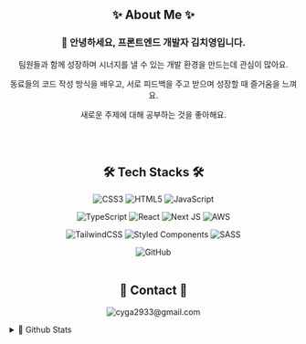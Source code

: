 <div align="center">
  
## ✨ About Me ✨
  
### 👋 안녕하세요, 프론트엔드 개발자 김치영입니다.  

팀원들과 함께 성장하며 시너지를 낼 수 있는 개발 환경을 만드는데 관심이 많아요.

동료들의 코드 작성 방식을 배우고, 서로 피드백을 주고 받으며 성장할 때 즐거움을 느껴요.

새로운 주제에 대해 공부하는 것을 좋아해요.


<br></br>

## 🛠 Tech Stacks 🛠

![CSS3](https://img.shields.io/badge/css3-%231572B6.svg?style=for-the-badge&logo=css3&logoColor=white)
![HTML5](https://img.shields.io/badge/html5-%23E34F26.svg?style=for-the-badge&logo=html5&logoColor=white)
![JavaScript](https://img.shields.io/badge/javascript-%23323330.svg?style=for-the-badge&logo=javascript&logoColor=%23F7DF1E)

![TypeScript](https://img.shields.io/badge/typescript-%23007ACC.svg?style=for-the-badge&logo=typescript&logoColor=white)
![React](https://img.shields.io/badge/react-%2320232a.svg?style=for-the-badge&logo=react&logoColor=%2361DAFB)
![Next JS](https://img.shields.io/badge/Next-black?style=for-the-badge&logo=next.js&logoColor=white)
![AWS](https://img.shields.io/badge/AWS-%23FF9900.svg?style=for-the-badge&logo=amazon-aws&logoColor=white)

![TailwindCSS](https://img.shields.io/badge/tailwindcss-%2338B2AC.svg?style=for-the-badge&logo=tailwind-css&logoColor=white)
![Styled Components](https://img.shields.io/badge/styled--components-DB7093?style=for-the-badge&logo=styled-components&logoColor=white)
![SASS](https://img.shields.io/badge/SASS-hotpink.svg?style=for-the-badge&logo=SASS&logoColor=white)

![GitHub](https://img.shields.io/badge/github-%23121011.svg?style=for-the-badge&logo=github&logoColor=white)
<br></br>

## 💬 Contact 💬
![cyga2933@gmail.com](https://img.shields.io/badge/cyga2933@gmail.com-D14836?style=for-the-badge&logo=gmail&logoColor=white)

<!--
**Chiman2937/Chiman2937** is a ✨ _special_ ✨ repository because its `README.md` (this file) appears on your GitHub profile.

Here are some ideas to get you started:

- 🔭 I’m currently working on ...
- 🌱 I’m currently learning ...
- 👯 I’m looking to collaborate on ...
- 🤔 I’m looking for help with ...
- 💬 Ask me about ...
- 📫 How to reach me: ...
- 😄 Pronouns: ...
- ⚡ Fun fact: ...
-->
</div>

<details>
  <summary>🌱 Github Stats</summary>

![Chiman2937's GitHub stats](https://github-readme-stats.vercel.app/api?username=Chiman2937&show_icons=true&theme=onedark)
![Top Langs](https://github-readme-stats.vercel.app/api/top-langs/?username=Chiman2937&layout=compact&theme=onedark&exclude_repo=Chiman2937.github.io)
  
</details>
